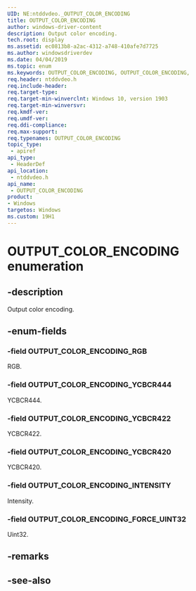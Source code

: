 ```yaml
---
UID: NE:ntddvdeo._OUTPUT_COLOR_ENCODING
title: OUTPUT_COLOR_ENCODING
author: windows-driver-content
description: Output color encoding.
tech.root: display
ms.assetid: ec0813b8-a2ac-4312-a748-410afe7d7725
ms.author: windowsdriverdev
ms.date: 04/04/2019
ms.topic: enum
ms.keywords: OUTPUT_COLOR_ENCODING, OUTPUT_COLOR_ENCODING, 
req.header: ntddvdeo.h
req.include-header:
req.target-type:
req.target-min-winverclnt: Windows 10, version 1903
req.target-min-winversvr:
req.kmdf-ver:
req.umdf-ver:
req.ddi-compliance:
req.max-support:
req.typenames: OUTPUT_COLOR_ENCODING
topic_type: 
 - apiref
api_type: 
 - HeaderDef
api_location: 
 - ntddvdeo.h
api_name: 
 - OUTPUT_COLOR_ENCODING
product:
- Windows
targetos: Windows
ms.custom: 19H1
---
```


# OUTPUT_COLOR_ENCODING enumeration

## -description

Output color encoding.

## -enum-fields

### -field OUTPUT_COLOR_ENCODING_RGB

RGB.

### -field OUTPUT_COLOR_ENCODING_YCBCR444

YCBCR444.

### -field OUTPUT_COLOR_ENCODING_YCBCR422

YCBCR422.

### -field OUTPUT_COLOR_ENCODING_YCBCR420

YCBCR420.

### -field OUTPUT_COLOR_ENCODING_INTENSITY

Intensity.

### -field OUTPUT_COLOR_ENCODING_FORCE_UINT32 

Uint32.

## -remarks

## -see-also
